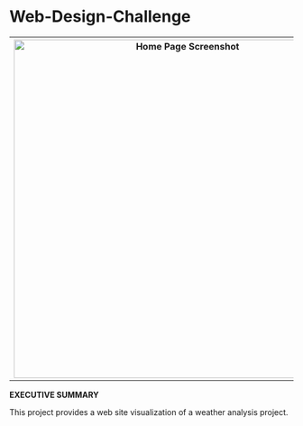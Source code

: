 # Web-Design-Challenge

 <table style="width:100%">
  <tr valign="top">
    <th><img width="600" alt="Home Page Screenshot" src="https://github.com/kennethcandersen/Web-Design-Challenge/blob/main/assets/home_page_screenshot.png"></th>
  </tr>
</table> 

**EXECUTIVE SUMMARY**

This project provides a web site visualization of a weather analysis project. 

